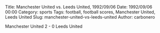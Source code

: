 Title: Manchester United vs. Leeds United, 1992/09/06
Date: 1992/09/06 00:00
Category: sports
Tags: football, football scores, Manchester United, Leeds United
Slug: manchester-united-vs-leeds-united
Author: carbonero


Manchester United 2 - 0 Leeds United

